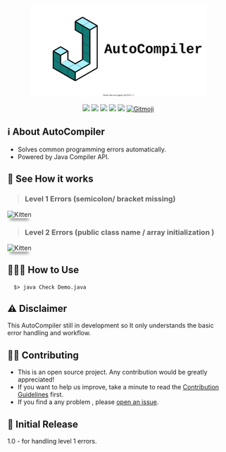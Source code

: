<!-- <h1 align="center"> -->
 <!-- Java AutoCompiler -->
<p align="center"><img src="readme/logo_svg.svg" width="400"></p>
<!-- </h1> -->
<p align="center">
  <img src="https://img.shields.io/badge/made%20with%20%E2%9D%A4%EF%B8%8F%20-java%20-orange">
<img src="https://img.shields.io/badge/contributions-welcome-brightgreen.svg?style=flat">
<img src="https://img.shields.io/badge/PRs-welcome-brightgreen.svg?style=flat-square">
<img src="https://img.shields.io/github/commits-since/pawarashish564/AutoCompiler/1.0">
<img src="https://tokei.rs/b1/github/pawarashish564/AutoCompiler?category=lines">
<a href="https://gitmoji.carloscuesta.me">
  <img src="https://img.shields.io/badge/gitmoji-%20😜%20😍-FFDD67.svg?style=flat-square" alt="Gitmoji">
</a>

</p>

## ℹ️️ About AutoCompiler

- Solves common programming errors automatically.
- Powered by Java Compiler API.


<!-- ![GitHub commits](https://img.shields.io/github/commit-activity/m/pawarashish564/AutoCompiler) -->
<!-- [![GitHub issues-closed](https://img.shields.io/github/issues-closed/Naereen/StrapDown.js.svg)](https://github.com/pawarashish564/AutoCompiler/issues?q=is%3Aissue+is%3Aclosed) -->
## 👀 See How it works 

> ### Level 1 Errors (semicolon/ bracket missing)
<!-- ![](readme/ezgif1.gif) -->

<img src="readme/ezgif1.gif" alt="Kitten"
	title="gif1"  style="box-shadow: 0 10px 6px -6px #777;"/>

> ### Level 2 Errors (public class name / array initialization )

<!-- ![](readme/ezgif2.gif) -->
<img src="readme/ezgif2.gif" alt="Kitten"
	title="gif1"  style="box-shadow: 0 10px 6px -6px #777;"/>

<!-- > ##### Tip -->
<!-- Format Document after the execution -->

 ## 👨🏻‍🏫 How to Use

```console
  $> java Check Demo.java
```

<!-- > ## Current Tasks

  - Integrate with javac command.
  - Multiple Errors on Single Line. -->

 ## ⚠️️ Disclaimer

 This AutoCompiler still in development so It only understands the basic error handling and workflow.

 ## 💁🏻 Contributing

- This is an open source project. Any contribution would be greatly appreciated!
- If you want to help us improve, take a minute to read the [Contribution Guidelines](CONTRIBUTING.md) first.
- If you find a any problem ,  please [open an issue](https://github.com/pawarashish564/AutoCompiler/issues/new).

## 🎉 Initial Release 
 1.0 - for handling level 1 errors.